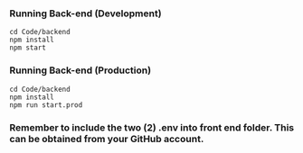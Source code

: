 ### Running Back-end (Development)
```
cd Code/backend
npm install
npm start
```

### Running Back-end (Production)
```
cd Code/backend
npm install
npm run start.prod
```

### Remember to include the two (2) .env into front end folder. This can be obtained from your GitHub account.